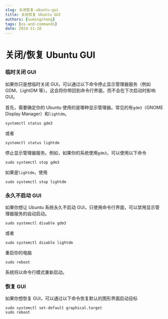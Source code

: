 ```yaml
---
slug: 关闭恢复-ubuntu-gui
title: 关闭恢复 Ubuntu GUI
authors: [sumingcheng]
tags: [os-and-commands]
date: 2024-11-10
---
```


# 关闭/恢复 Ubuntu GUI

### 临时关闭 GUI

如果你只是想临时关闭 GUI，可以通过以下命令停止显示管理器服务（例如 GDM、LightDM 等）。这会将你带回到命令行界面，而不会在下次启动时影响 GUI。

首先，需要确定你的 Ubuntu 使用的是哪种显示管理器。常见的有`gdm3`（GNOME Display Manager）和`lightdm`。

```
systemctl status gdm3
```

或者

```
systemctl status lightdm
```

停止显示管理器服务。例如，如果你的系统使用`gdm3`，可以使用以下命令

```
sudo systemctl stop gdm3
```

如果是`lightdm`，使用

```
sudo systemctl stop lightdm
```

### 永久不启动 GUI

如果你想让 Ubuntu 系统永久不启动 GUI，只使用命令行界面，可以禁用显示管理器服务的自动启动。

```
sudo systemctl disable gdm3
```

或者

```
sudo systemctl disable lightdm
```

重启你的电脑

```
sudo reboot
```

系统将以命令行模式重新启动。

### 恢复 GUI

如果你想恢复 GUI，可以通过以下命令恢复默认的图形界面启动目标

```
sudo systemctl set-default graphical.target
sudo reboot
```
